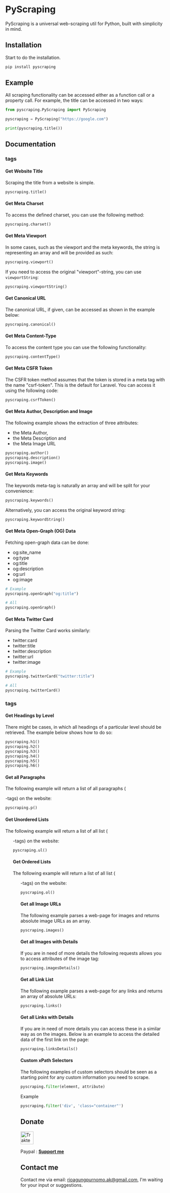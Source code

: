 # PyScraping
PyScraping is a universal web-scraping util for Python, built with simplicity in mind.

## Installation
Start to do the installation.
```bash
pip install pyscraping
```

## Example
All scraping functionality can be accessed either as a function call or a property call. For example, the title can be accessed in two ways:

```python
from pyscraping.PyScraping import PyScraping

pyscraping = PyScraping("https://google.com")

print(pyscraping.title())
```

## Documentation
### <head> tags
#### Get Website Title
Scraping the title from a website is simple.
```python
pyscraping.title()
```
#### Get Meta Charset
To access the defined charset, you can use the following method:
```python
pyscraping.charset()
```
#### Get Meta Viewport
In some cases, such as the viewport and the meta keywords, the string is representing an array and will be provided as such:
```python
pyscraping.viewport()
```
If you need to access the original "viewport"-string, you can use `viewportString`:
```python
pyscraping.viewportString()
```
#### Get Canonical URL
The canonical URL, if given, can be accessed as shown in the example below:
```python
pyscraping.canonical()
```
#### Get Meta Content-Type
To access the content type you can use the following functionality:
```python
pyscraping.contentType()
```
#### Get Meta CSFR Token
The CSFR token method assumes that the token is stored in a meta tag with the name "csrf-token". This is the default for Laravel. You can access it using the following code:
```python
pyscraping.csrfToken()
```
#### Get Meta Author, Description and Image
The following example shows the extraction of three attributes:
- the Meta Author,
- the Meta Description and
- the Meta Image URL
```python
pyscraping.author()
pyscraping.description()
pyscraping.image()
```
#### Get Meta Keywords
The keywords meta-tag is naturally an array and will be split for your convenience:
```python
pyscraping.keywords()
```
Alternatively, you can access the original keyword string:
```python
pyscraping.keywordString()
```
#### Get Meta Open-Graph (OG) Data
Fetching open-graph data can be done:
- og:site_name
- og:type
- og:title
- og:description
- og:url
- og:image
```python
# Example
pyscraping.openGraph("og:title")

# All
pyscraping.openGraph()
```
#### Get Meta Twitter Card
Parsing the Twitter Card works similarly:
- twitter:card
- twitter:title
- twitter:description
- twitter:url
- twitter:image
```python
# Example
pyscraping.twitterCard("twitter:title")

# All
pyscraping.twitterCard()
```
### <body> tags
#### Get Headings by Level
There might be cases, in which all headings of a particular level should be retrieved. The example below shows how to do so:
```python
pyscraping.h1()
pyscraping.h2()
pyscraping.h3()
pyscraping.h4()
pyscraping.h5()
pyscraping.h6()
```
#### Get all Paragraphs
The following example will return a list of all paragraphs (<p>-tags) on the website:
```python
pyscraping.p()
```
#### Get Unordered Lists
The following example will return a list of all list (<ul>-tags) on the website:
```python
pyscraping.ul()
```
#### Get Ordered Lists
The following example will return a list of all list (<ol>-tags) on the website:
```python
pyscraping.ol()
```
#### Get all Image URLs
The following example parses a web-page for images and returns absolute image URLs as an array.
```python
pyscraping.images()
```
#### Get all Images with Details
If you are in need of more details the following requests allows you to access attributes of the image tag:
```python
pyscraping.imagesDetails()
```
#### Get all Link List
The following example parses a web-page for any links and returns an array of absolute URLs:
```python
pyscraping.links()
```
#### Get all Links with Details
If you are in need of more details you can access these in a similar way as on the images. Below is an example to access the detailed data of the first link on the page:
```python
pyscraping.linksDetails()
```
#### Custom xPath Selectors
The following examples of custom selectors should be seen as a starting point for any custom information you need to scrape.
```python
pyscraping.filter(element, attribute)
```
Example
```python
pyscraping.filter('div', 'class="container"')
```

## Donate
<a href="https://trakteer.id/rioagungpurnomo" target="_blank"><img id="wse-buttons-preview" src="https://cdn.trakteer.id/images/embed/trbtn-red-6.png" height="40" style="border:0px;height:40px;" alt="Trakteer Saya"></a>

Paypal : **[Support me](https://www.paypal.me/RioDev)**

## Contact me
Contact me via email: rioagungpurnomo.ak@gmail.com, I'm waiting for your input or suggestions.
